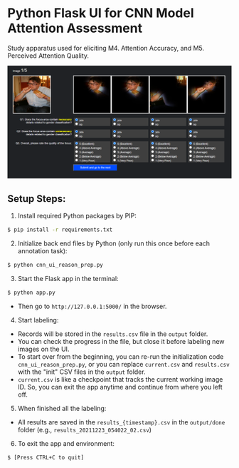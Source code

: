 # Python Flask UI for CNN Model Attention Assessment

Study apparatus used for eliciting M4. Attention Accuracy, and M5. Perceived Attention Quality.

<img src="https://github.com/YuyangGao/GRADIA/blob/main/FrontEndUIs/screenshot_1.PNG" alt="drawing" width="1500"/>

## Setup Steps:

1. Install required Python packages by PIP:
```cmd
$ pip install -r requirements.txt
```

2. Initialize back end files by Python (only run this once before each annotation task):
```cmd
$ python cnn_ui_reason_prep.py
```

3. Start the Flask app in the terminal:
```cmd
$ python app.py
```
- Then go to `http://127.0.0.1:5000/` in the browser.

4. Start labeling:
- Records will be stored in the `results.csv` file in the `output` folder.
- You can check the progress in the file, but close it before labeling new images on the UI.
- To start over from the beginning, you can re-run the initialization code `cnn_ui_reason_prep.py`, or you can replace `current.csv` and `results.csv` with the "init" CSV files in the `output` folder.
- `current.csv` is like a checkpoint that tracks the current working image ID. So, you can exit the app anytime and continue from where you left off.

5. When finished all the labeling:
- All results are saved in the `results_{timestamp}.csv` in the `output/done` folder (e.g., `results_20211223_054022_02.csv`)

6. To exit the app and environment:
```cmd
$ [Press CTRL+C to quit]
```
